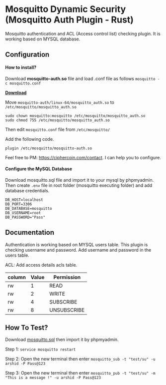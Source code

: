 
# Mosquitto Dynamic Security (Mosquitto Auth Plugin - Rust)

Mosquitto authentication and ACL (Access control list) checking plugin. It is working based on MYSQL database.
## Configuration

#### How to install?

Download **mosquitto-auth.so** file and load .conf file as follows
```mosquitto -c mosquitto.conf```

**[Download](https://phpbolt.com/wp-content/uploads/2023/03/mosquitto-auth.zip)**

Move ```mosquitto-auth/linux-64/mosquitto_auth.so``` to ```/etc/mosquitto/mosquitto_auth.so```


```sudo chown mosquitto:mosquitto /etc/mosquitto/mosquitto_auth.so```    
```sudo chmod 755 /etc/mosquitto/mosquitto_auth.so```

Then edit `mosquitto.conf` file from `/etc/mosquitto/`

Add the following code.

```plugin /etc/mosquitto/mosquitto-auth.so```

Feel free to PM: https://ciphercoin.com/contact. 
I can help you to configure. 

#### Configure the MySQL Database

Download mosquitto.sql file and import it to your mysql by phpmyadmin. Then create `.env` file in root folder (mosquitto executing folder) and add database credentials.

``` 
DB_HOST=localhost
DB_PORT=3306
DB_DATABASE=mosquitto
DB_USERNAME=root
DB_PASSWORD="Pass"
```

## Documentation

Authentication is working based on MYSQL users table. This plugin is checking username and password. Add username and password in the users table.

ACL: Add access details acls table.


| column  | Value  | Permission |
| ------- | ------ | ---------- |
| rw      | 1      |    READ    |
| rw      | 2      |   WRITE    |
| rw      | 4      | SUBSCRIBE  |
| rw      | 8      | UNSUBSCRIBE|




## How To Test? 
Download [mosquitto.sql](https://github.com/arshidkv12/mosquitto-plugin/blob/main/mosquitto.sql) then import it by phpmyadmin. 

Step 1:  `service mosquitto restart`

Step 2: Open the new terminal then enter `mosquitto_sub -t "test/su" -u arshid -P Pass@123`
 
Step 3: Open the new terminal then enter `mosquitto_pub -t "test/su" -m "This is a message !" -u arshid -P Pass@123` 
